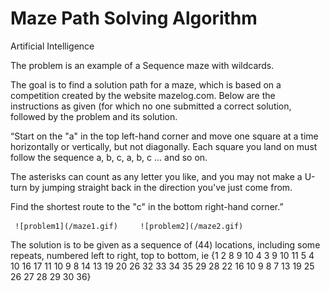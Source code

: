 # Maze Path Solving Algorithm

Artificial Intelligence

The problem is an example of a Sequence maze with wildcards.  

The goal is to find a solution path for a maze, which is based on a competition created by the website mazelog.com.  Below are the instructions as given (for which no one submitted a correct solution, followed by the problem and its solution.

“Start on the "a" in the top left-hand corner and move one square at a time horizontally or vertically, but not diagonally. Each square you land on must follow the sequence a, b, c, a, b, c ... and so on.

The asterisks can count as any letter you like, and you may not make a U-turn by jumping straight back in the direction you've just come from.

Find the shortest route to the "c" in the bottom right-hand corner.”

     ![problem1](/maze1.gif)     ![problem2](/maze2.gif)

The solution is to be given as a sequence of  (44) locations, including some repeats, numbered left to right, top to bottom, ie  {1 2 8 9 10 4 3 9 10 11 5 4 10 16 17 11 10 9 8 14 13 19 20 26 32 33 34 35 29 28 22 16 10 9 8 7 13 19 25 26 27 28 29 30 36}
